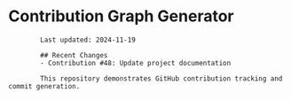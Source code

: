 # Contribution Graph Generator
            
            Last updated: 2024-11-19
            
            ## Recent Changes
            - Contribution #48: Update project documentation
            
            This repository demonstrates GitHub contribution tracking and commit generation.
        